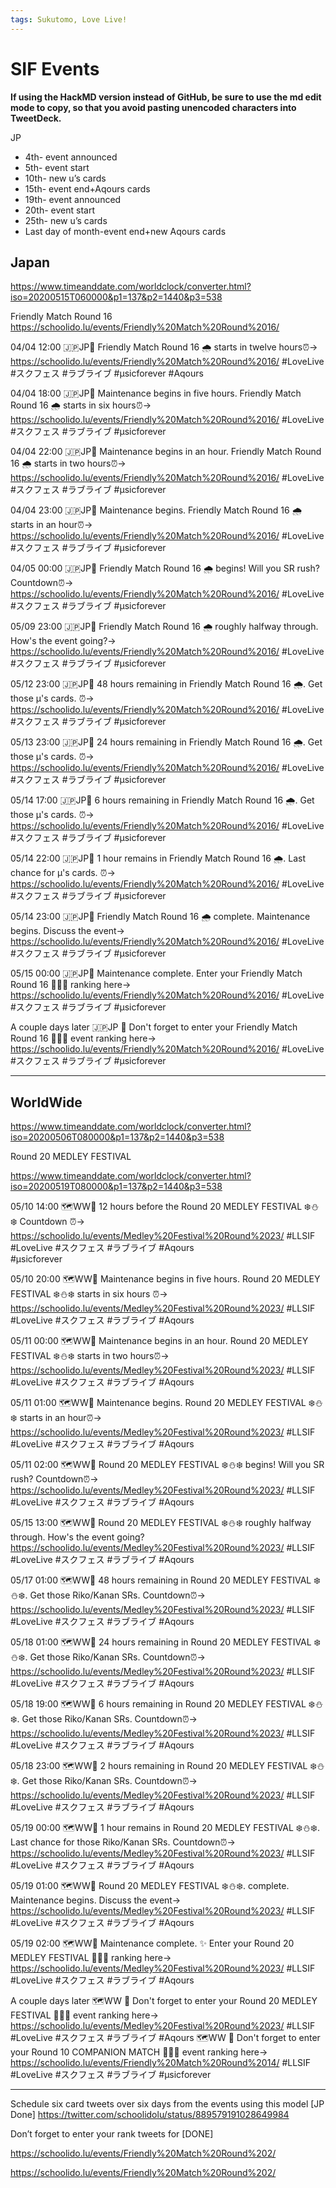 ```yaml
---
tags: Sukutomo, Love Live!
---
```

# SIF Events

**If using the HackMD version instead of GitHub, be sure to use the md edit mode to copy, so that you avoid pasting unencoded characters into TweetDeck.**

JP
* 4th-  event announced 
* 5th-  event start 
* 10th- new u’s cards 
* 15th- event end+Aqours cards 
* 19th- event announced 
* 20th- event start 
* 25th- new u’s cards 
* Last day of month-event end+new Aqours cards 

## Japan

https://www.timeanddate.com/worldclock/converter.html?iso=20200515T060000&p1=137&p2=1440&p3=538

Friendly Match Round 16
https://schoolido.lu/events/Friendly%20Match%20Round%2016/

04/04 12:00
🇯🇵JP🌟 Friendly Match Round 16 🌧️ starts in twelve hours⏰→ https://schoolido.lu/events/Friendly%20Match%20Round%2016/ #LoveLive #スクフェス #ラブライブ #μsicforever 
#Aqours

04/04 18:00
🇯🇵JP🌟 Maintenance begins in five hours. Friendly Match Round 16  🌧️  starts in six hours⏰→ https://schoolido.lu/events/Friendly%20Match%20Round%2016/ #LoveLive #スクフェス #ラブライブ #μsicforever 

04/04 22:00
🇯🇵JP🌟 Maintenance begins in an hour. Friendly Match Round 16  🌧️ starts in two hours⏰→ https://schoolido.lu/events/Friendly%20Match%20Round%2016/ #LoveLive #スクフェス #ラブライブ #μsicforever 

04/04 23:00
🇯🇵JP🌟 Maintenance begins. Friendly Match Round 16  🌧️ starts in an hour⏰→ https://schoolido.lu/events/Friendly%20Match%20Round%2016/ #LoveLive #スクフェス #ラブライブ #μsicforever 

04/05 00:00
🇯🇵JP🌟 Friendly Match Round 16  🌧️ begins! Will you SR rush? Countdown⏰→ https://schoolido.lu/events/Friendly%20Match%20Round%2016/ #LoveLive #スクフェス #ラブライブ #μsicforever 

05/09 23:00
🇯🇵JP🌟 Friendly Match Round 16  🌧️ roughly halfway through. How's the event going?→ https://schoolido.lu/events/Friendly%20Match%20Round%2016/ #LoveLive #スクフェス #ラブライブ #μsicforever 

05/12 23:00
🇯🇵JP🌟 48 hours remaining in Friendly Match Round 16  🌧️. Get those μ's cards. ⏰→ https://schoolido.lu/events/Friendly%20Match%20Round%2016/ #LoveLive #スクフェス #ラブライブ #μsicforever 

05/13 23:00
🇯🇵JP🌟 24 hours remaining in Friendly Match Round 16  🌧️. Get those μ's cards. ⏰→ https://schoolido.lu/events/Friendly%20Match%20Round%2016/ #LoveLive #スクフェス #ラブライブ #μsicforever 

05/14 17:00
🇯🇵JP🌟 6 hours remaining in Friendly Match Round 16  🌧️. Get those μ's cards. ⏰→ https://schoolido.lu/events/Friendly%20Match%20Round%2016/ #LoveLive #スクフェス #ラブライブ #μsicforever 

05/14 22:00
🇯🇵JP🌟 1 hour remains in Friendly Match Round 16  🌧️. Last chance for μ's cards. ⏰→ https://schoolido.lu/events/Friendly%20Match%20Round%2016/ #LoveLive #スクフェス #ラブライブ #μsicforever 

05/14 23:00
🇯🇵JP🌟 Friendly Match Round 16  🌧️ complete. Maintenance begins. Discuss the event→ https://schoolido.lu/events/Friendly%20Match%20Round%2016/ #LoveLive #スクフェス #ラブライブ #μsicforever 

05/15 00:00
🇯🇵JP🌟 Maintenance complete. Enter your Friendly Match Round 16 🥇🥈🥉 ranking here→ https://schoolido.lu/events/Friendly%20Match%20Round%2016/ #LoveLive #スクフェス #ラブライブ #μsicforever 

A couple days later
🇯🇵JP 🌟 Don't forget to enter your Friendly Match Round 16 🥇🥈🥉 event ranking here→ https://schoolido.lu/events/Friendly%20Match%20Round%2016/ #LoveLive #スクフェス #ラブライブ #μsicforever 




***

## WorldWide


https://www.timeanddate.com/worldclock/converter.html?iso=20200506T080000&p1=137&p2=1440&p3=538

Round 20 MEDLEY FESTIVAL

https://www.timeanddate.com/worldclock/converter.html?iso=20200519T080000&p1=137&p2=1440&p3=538

05/10 14:00
🗺WW🌟 12 hours before the Round 20 MEDLEY FESTIVAL ❄️⛄❄️ Countdown ⏰→ https://schoolido.lu/events/Medley%20Festival%20Round%2023/ #LLSIF #LoveLive #スクフェス #ラブライブ #Aqours  
#μsicforever

05/10 20:00
🗺WW🌟 Maintenance begins in five hours. Round 20 MEDLEY FESTIVAL ❄️⛄❄️ starts in six hours ⏰→ https://schoolido.lu/events/Medley%20Festival%20Round%2023/ #LLSIF #LoveLive #スクフェス #ラブライブ #Aqours 

05/11 00:00
🗺WW🌟 Maintenance begins in an hour. Round 20 MEDLEY FESTIVAL ❄️⛄❄️ starts in two hours⏰→ https://schoolido.lu/events/Medley%20Festival%20Round%2023/ #LLSIF #LoveLive #スクフェス #ラブライブ #Aqours 

05/11 01:00
🗺WW🌟 Maintenance begins. Round 20 MEDLEY FESTIVAL ❄️⛄❄️ starts in an hour⏰→ https://schoolido.lu/events/Medley%20Festival%20Round%2023/ #LLSIF #LoveLive #スクフェス #ラブライブ #Aqours 

05/11 02:00
🗺WW🌟 Round 20 MEDLEY FESTIVAL ❄️⛄❄️ begins! Will you SR rush? Countdown⏰→ https://schoolido.lu/events/Medley%20Festival%20Round%2023/ #LLSIF #LoveLive #スクフェス #ラブライブ #Aqours 

05/15 13:00
🗺WW🌟 Round 20 MEDLEY FESTIVAL ❄️⛄❄️ roughly halfway through. How's the event going? https://schoolido.lu/events/Medley%20Festival%20Round%2023/ #LLSIF #LoveLive #スクフェス #ラブライブ #Aqours 

05/17 01:00
🗺WW🌟 48 hours remaining in Round 20 MEDLEY FESTIVAL ❄️⛄❄️. Get those Riko/Kanan SRs. Countdown⏰→ https://schoolido.lu/events/Medley%20Festival%20Round%2023/ #LLSIF #LoveLive #スクフェス #ラブライブ #Aqours 

05/18 01:00
🗺WW🌟 24 hours remaining in Round 20 MEDLEY FESTIVAL ❄️⛄❄️. Get those Riko/Kanan SRs. Countdown⏰→ https://schoolido.lu/events/Medley%20Festival%20Round%2023/ #LLSIF #LoveLive #スクフェス #ラブライブ #Aqours 

05/18 19:00
🗺WW🌟 6 hours remaining in Round 20 MEDLEY FESTIVAL ❄️⛄❄️. Get those Riko/Kanan SRs. Countdown⏰→ https://schoolido.lu/events/Medley%20Festival%20Round%2023/ #LLSIF #LoveLive #スクフェス #ラブライブ #Aqours 

05/18 23:00
🗺WW🌟 2 hours remaining in Round 20 MEDLEY FESTIVAL ❄️⛄❄️. Get those Riko/Kanan SRs. Countdown⏰→ https://schoolido.lu/events/Medley%20Festival%20Round%2023/ #LLSIF #LoveLive #スクフェス #ラブライブ #Aqours 

05/19 00:00
🗺WW🌟 1 hour remains in Round 20 MEDLEY FESTIVAL ❄️⛄❄️. Last chance for those Riko/Kanan SRs. Countdown⏰→ https://schoolido.lu/events/Medley%20Festival%20Round%2023/ #LLSIF #LoveLive #スクフェス #ラブライブ #Aqours 

05/19 01:00
🗺WW🌟 Round 20 MEDLEY FESTIVAL ❄️⛄❄️. complete. Maintenance begins. Discuss the event→ https://schoolido.lu/events/Medley%20Festival%20Round%2023/ #LLSIF #LoveLive #スクフェス #ラブライブ #Aqours 

05/19 02:00
🗺WW🌟 Maintenance complete. ✨ Enter your Round 20 MEDLEY FESTIVAL 🥇🥈🥉 ranking here→ https://schoolido.lu/events/Medley%20Festival%20Round%2023/ #LLSIF #LoveLive #スクフェス #ラブライブ #Aqours 

A couple days later
🗺WW 🌟 Don't forget to enter your Round 20 MEDLEY FESTIVAL 🥇🥈🥉 event ranking here→ https://schoolido.lu/events/Medley%20Festival%20Round%2023/ #LLSIF #LoveLive #スクフェス #ラブライブ #Aqours 
🗺WW 🌟 Don't forget to enter your Round 10 COMPANION MATCH 🥇🥈🥉 event ranking here→ https://schoolido.lu/events/Friendly%20Match%20Round%2014/ #LLSIF #LoveLive #スクフェス #ラブライブ #μsicforever  





***

Schedule six card tweets over six days from the events using this model [JP Done]
https://twitter.com/schoolidolu/status/889579191028649984

Don’t forget to enter your rank tweets for [DONE]

https://schoolido.lu/events/Friendly%20Match%20Round%202/

https://schoolido.lu/events/Friendly%20Match%20Round%202/


